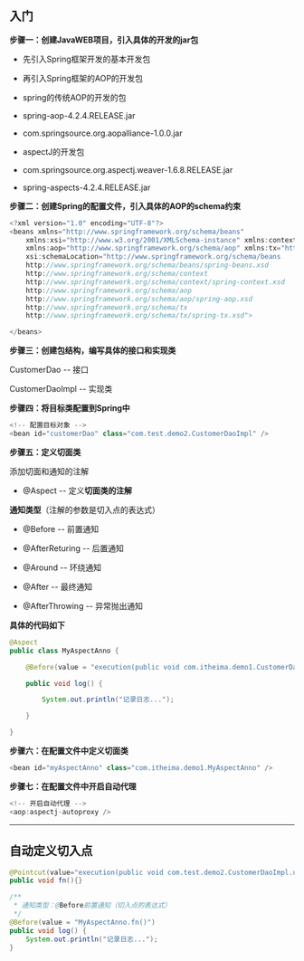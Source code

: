 ## 入门

**步骤一：创建JavaWEB项目，引入具体的开发的jar包**

* 先引入Spring框架开发的基本开发包

* 再引入Spring框架的AOP的开发包

* spring的传统AOP的开发的包

* spring-aop-4.2.4.RELEASE.jar

* com.springsource.org.aopalliance-1.0.0.jar

* aspectJ的开发包

* com.springsource.org.aspectj.weaver-1.6.8.RELEASE.jar

* spring-aspects-4.2.4.RELEASE.jar

**步骤二：创建Spring的配置文件，引入具体的AOP的schema约束**

```java
<?xml version="1.0" encoding="UTF-8"?>
<beans xmlns="http://www.springframework.org/schema/beans"
    xmlns:xsi="http://www.w3.org/2001/XMLSchema-instance" xmlns:context="http://www.springframework.org/schema/context"
    xmlns:aop="http://www.springframework.org/schema/aop" xmlns:tx="http://www.springframework.org/schema/tx"
    xsi:schemaLocation="http://www.springframework.org/schema/beans 
    http://www.springframework.org/schema/beans/spring-beans.xsd
    http://www.springframework.org/schema/context
    http://www.springframework.org/schema/context/spring-context.xsd
    http://www.springframework.org/schema/aop
    http://www.springframework.org/schema/aop/spring-aop.xsd
    http://www.springframework.org/schema/tx 
    http://www.springframework.org/schema/tx/spring-tx.xsd">    

</beans>
```

**步骤三：创建包结构，编写具体的接口和实现类**

CustomerDao -- 接口

CustomerDaoImpl -- 实现类

**步骤四：将目标类配置到Spring中**

```java
<!-- 配置目标对象 -->
<bean id="customerDao" class="com.test.demo2.CustomerDaoImpl" />
```

**步骤五：定义切面类**

添加切面和通知的注解

* @Aspect -- 定义**切面类的注解**

**通知类型**（注解的参数是切入点的表达式）

* @Before -- 前置通知

* @AfterReturing -- 后置通知

* @Around -- 环绕通知

* @After -- 最终通知

* @AfterThrowing -- 异常抛出通知

**具体的代码如下**

```java
@Aspect
public class MyAspectAnno {

    @Before(value = "execution(public void com.itheima.demo1.CustomerDaoImpl.save())")

    public void log() {

        System.out.println("记录日志...");

    }

}
```

**步骤六：在配置文件中定义切面类**

```java
<bean id="myAspectAnno" class="com.itheima.demo1.MyAspectAnno" />
```

**步骤七：在配置文件中开启自动代理**

```java
<!-- 开启自动代理 -->
<aop:aspectj-autoproxy />
```

---

## 自动定义切入点

```java
@Pointcut(value="execution(public void com.test.demo2.CustomerDaoImpl.update())")
public void fn(){}

/**
 * 通知类型：@Before前置通知（切入点的表达式）
 */
@Before(value = "MyAspectAnno.fn()")
public void log() {
	System.out.println("记录日志...");
}
```



